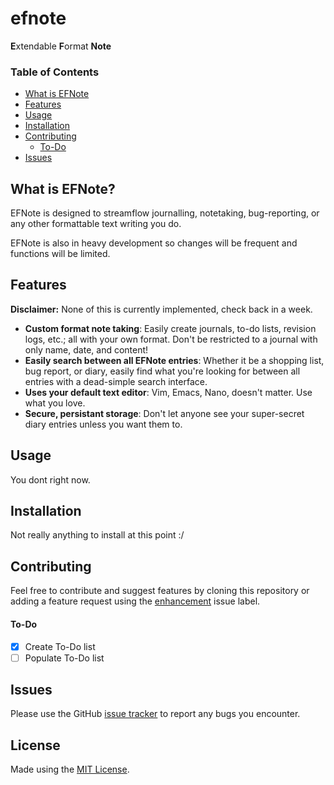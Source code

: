 # efnote

**E**xtendable **F**ormat **Note**

### Table of Contents
* [What is EFNote](#what-is-efnote)
* [Features](#features)
* [Usage](#usage)
* [Installation](#installation)
* [Contributing](#contributing)
  * [To-Do](#to-do)
* [Issues](#issues)

## What is EFNote?
EFNote is designed to streamflow journalling, notetaking, bug-reporting, or any
other formattable text writing you do.

EFNote is also in heavy development so changes will be frequent and functions
will be limited.

## Features

**Disclaimer:** None of this is currently implemented, check back in a week.

* **Custom format note taking**: Easily create journals, to-do lists, revision logs, etc.; all with your own format. Don't be restricted to a journal with only name, date, and content!
* **Easily search between all EFNote entries**: Whether it be a shopping list, bug report, or diary, easily find what you're looking for between all entries with a dead-simple search interface.
* **Uses your default text editor**: Vim, Emacs, Nano, doesn't matter. Use what you love.
* **Secure, persistant storage**: Don't let anyone see your super-secret diary entries unless you want them to.

## Usage

You dont right now.

## Installation
Not really anything to install at this point :/


## Contributing

Feel free to contribute and suggest features by cloning this repository or
adding a feature request using the [enhancement](https://github.com/FARRELLJJOHN/efnote/labels/enhancement) issue label.

#### To-Do

 - [x] Create To-Do list
 - [ ] Populate To-Do list

## Issues
Please use the GitHub [issue tracker](https://github.com/FARRELLJJOHN/efnote/issues)
to report any bugs you encounter.

## License

Made using the [MIT License](https://opensource.org/licenses/MIT).